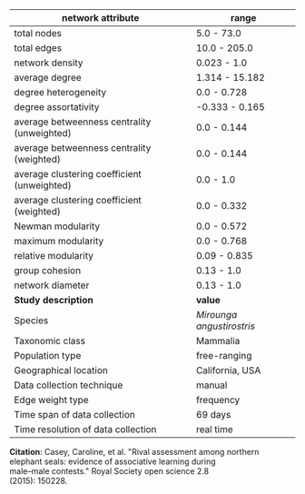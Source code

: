network attribute|range
---|---
total nodes|5.0 - 73.0
total edges|10.0 - 205.0
network density|0.023 - 1.0
average degree|1.314 - 15.182
degree heterogeneity|0.0 - 0.728
degree assortativity|-0.333 - 0.165
average betweenness centrality (unweighted)|0.0 - 0.144
average betweenness centrality (weighted)|0.0 - 0.144
average clustering coefficient (unweighted)|0.0 - 1.0
average clustering coefficient (weighted)|0.0 - 0.332
Newman modularity|0.0 - 0.572
maximum modularity|0.0 - 0.768
relative modularity|0.09 - 0.835
group cohesion|0.13 - 1.0
network diameter|0.13 - 1.0
**Study description**|**value**
Species|*Mirounga angustirostris*
Taxonomic class|Mammalia
Population type|free-ranging
Geographical location|California, USA
Data collection technique|manual 
Edge weight type|frequency
Time span of data collection|69 days
Time resolution of data collection|real time
**Citation**: Casey, Caroline, et al. "Rival assessment among northern <br> elephant seals: evidence of associative learning during <br> male–male contests." Royal Society open science 2.8 <br> (2015): 150228.